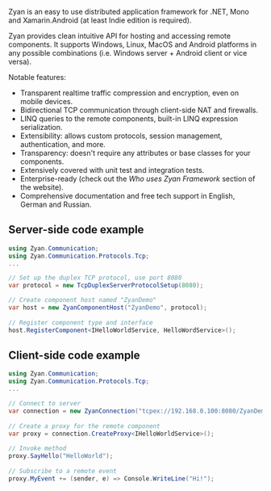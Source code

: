 Zyan is an easy to use distributed application framework
for .NET, Mono and Xamarin.Android (at least Indie edition is required).

Zyan provides clean intuitive API for hosting and accessing remote components.
It supports Windows, Linux, MacOS and Android platforms in any possible
combinations (i.e. Windows server + Android client or vice versa).

Notable features:

* Transparent realtime traffic compression and encryption, even on mobile devices.
* Bidirectional TCP communication through client-side NAT and firewalls.
* LINQ queries to the remote components, built-in LINQ expression serialization.
* Extensibility: allows custom protocols, session management, authentication, and more.
* Transparency: doesn't require any attributes or base classes for your components.
* Extensively covered with unit test and integration tests.
* Enterprise-ready (check out the *Who uses Zyan Framework* section of the website).
* Comprehensive documentation and free tech support in English, German and Russian.

## Server-side code example

```csharp
using Zyan.Communication;
using Zyan.Communication.Protocols.Tcp;
...

// Set up the duplex TCP protocol, use port 8080
var protocol = new TcpDuplexServerProtocolSetup(8080);

// Create component host named "ZyanDemo"
var host = new ZyanComponentHost("ZyanDemo", protocol);
 
// Register component type and interface
host.RegisterComponent<IHelloWorldService, HelloWordService>();
```

## Client-side code example

```csharp
using Zyan.Communication;
using Zyan.Communication.Protocols.Tcp;
...

// Connect to server
var connection = new ZyanConnection("tcpex://192.168.0.100:8080/ZyanDemo");
 
// Create a proxy for the remote component
var proxy = connection.CreateProxy<IHelloWorldService>();
 
// Invoke method
proxy.SayHello("HelloWorld");
 
// Subscribe to a remote event
proxy.MyEvent += (sender, e) => Console.WriteLine("Hi!");
```
